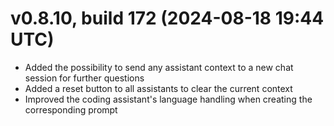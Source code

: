 # v0.8.10, build 172 (2024-08-18 19:44 UTC)
- Added the possibility to send any assistant context to a new chat session for further questions
- Added a reset button to all assistants to clear the current context
- Improved the coding assistant's language handling when creating the corresponding prompt